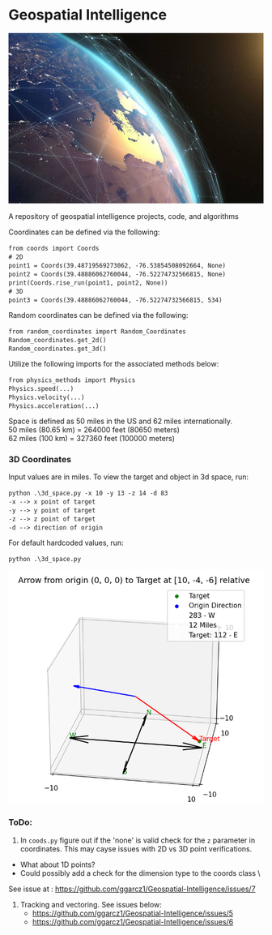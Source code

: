 # Geospatial Intelligence

![alt text](images/satellite_earth.png "via: https://hub.jhu.edu/2022/03/14/michael-ard-john-oconnor-geospatial-intelligence/")


A repository of geospatial intelligence projects, code, and algorithms

Coordinates can be defined via the following:

`from coords import Coords`\
`# 2D`\
`point1 = Coords(39.48719569273062, -76.53854508092664, None)`\
`point2 = Coords(39.48886062760044, -76.52274732566815, None)`\
`print(Coords.rise_run(point1, point2, None))`\
`# 3D`\
`point3 = Coords(39.48886062760044, -76.52274732566815, 534)`

Random coordinates can be defined via the following:

`from random_coordinates import Random_Coordinates`\
`Random_coordinates.get_2d()`\
`Random_coordinates.get_3d()`

Utilize the following imports for the associated methods below:

`from physics_methods import Physics`\
`Physics.speed(...)`\
`Physics.velocity(...)`\
`Physics.acceleration(...)`

Space is defined as 50 miles in the US and 62 miles internationally.\
50 miles (80.65 km) = 264000 feet (80650 meters) \
62 miles (100 km) = 327360 feet (100000 meters)


### 3D Coordinates ###
Input values are in miles.  To view the target and object in 3d space, run:

`python .\3d_space.py -x 10 -y 13 -z 14 -d 83`\
`-x --> x point of target`\
`-y --> y point of target`\
`-z --> z point of target`\
`-d --> direction of origin`

For default hardcoded values, run:

`python .\3d_space.py`


![alt text](images/3d_1.png "3D diagram")

### ToDo: ###
1. In `coods.py` figure out if the 'none' is valid check for the `z` parameter in coordinates.  This may cayse issues with 2D vs 3D point verifications.
  - What about 1D points?
  - Could possibly add a check for the dimension type to the coords class \

See issue at : https://github.com/ggarcz1/Geospatial-Intelligence/issues/7

1. Tracking and vectoring.  See issues below:
   - https://github.com/ggarcz1/Geospatial-Intelligence/issues/5
   - https://github.com/ggarcz1/Geospatial-Intelligence/issues/6
